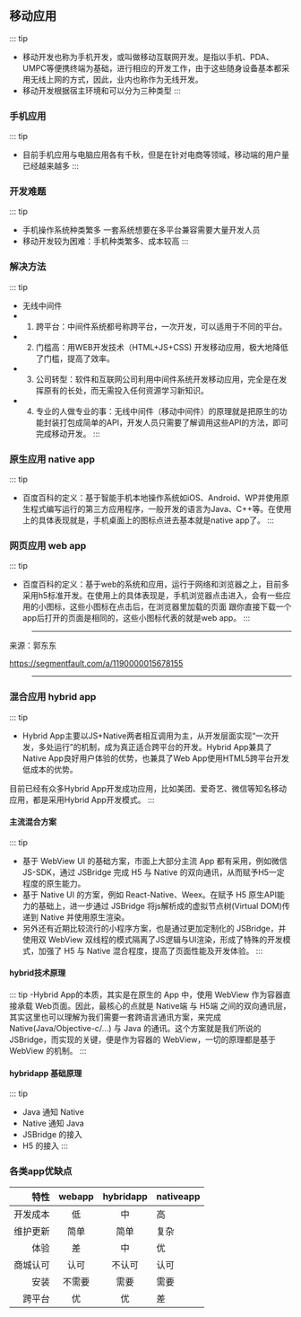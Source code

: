 ## 移动应用
::: tip
- 移动开发也称为手机开发，或叫做移动互联网开发。是指以手机、PDA、UMPC等便携终端为基础，进行相应的开发工作，由于这些随身设备基本都采用无线上网的方式，因此，业内也称作为无线开发。
- 移动开发根据宿主环境和可以分为三种类型
:::

### 手机应用
::: tip
- 目前手机应用与电脑应用各有千秋，但是在针对电商等领域，移动端的用户量已经越来越多
:::

### 开发难题
::: tip
- 手机操作系统种类繁多 一套系统想要在多平台兼容需要大量开发人员
- 移动开发较为困难：手机种类繁多、成本较高
:::

### 解决方法
::: tip
- 无线中间件
- 1. 跨平台：中间件系统都号称跨平台，一次开发，可以适用于不同的平台。
- 2. 门槛高：用WEB开发技术（HTML+JS+CSS) 开发移动应用，极大地降低了门槛，提高了效率。
- 3. 公司转型：软件和互联网公司利用中间件系统开发移动应用，完全是在发挥原有的长处，而无需投入任何资源学习新知识。
- 4. 专业的人做专业的事：无线中间件（移动中间件）的原理就是把原生的功能封装打包成简单的API，开发人员只需要了解调用这些API的方法，即可完成移动开发。
:::

### 原生应用 native app
::: tip
- 百度百科的定义：基于智能手机本地操作系统如iOS、Android、WP并使用原生程式编写运行的第三方应用程序，一般开发的语言为Java、C++等。在使用上的具体表现就是，手机桌面上的图标点进去基本就是native app了。
:::


### 网页应用 web app
::: tip
- 百度百科的定义：基于web的系统和应用，运行于网络和浏览器之上，目前多采用h5标准开发。在使用上的具体表现是，手机浏览器点击进入，会有一些应用的小图标，这些小图标在点击后，在浏览器里加载的页面 跟你直接下载一个app后打开的页面是相同的，这些小图标代表的就是web app。
:::

>----------
来源：郭东东

https://segmentfault.com/a/1190000015678155
>-----------
### 混合应用 hybrid app
::: tip
- Hybrid App主要以JS+Native两者相互调用为主，从开发层面实现“一次开发，多处运行”的机制，成为真正适合跨平台的开发。Hybrid App兼具了Native App良好用户体验的优势，也兼具了Web App使用HTML5跨平台开发低成本的优势。

目前已经有众多Hybrid App开发成功应用，比如美团、爱奇艺、微信等知名移动应用，都是采用Hybrid App开发模式。
:::

#### 主流混合方案
::: tip
- 基于 WebView UI 的基础方案，市面上大部分主流 App 都有采用，例如微信JS-SDK，通过 JSBridge 完成 H5 与 Native 的双向通讯，从而赋予H5一定程度的原生能力。
- 基于 Native UI 的方案，例如 React-Native、Weex。在赋予 H5 原生API能力的基础上，进一步通过 JSBridge 将js解析成的虚拟节点树(Virtual DOM)传递到 Native 并使用原生渲染。
- 另外还有近期比较流行的小程序方案，也是通过更加定制化的 JSBridge，并使用双 WebView 双线程的模式隔离了JS逻辑与UI渲染，形成了特殊的开发模式，加强了 H5 与 Native 混合程度，提高了页面性能及开发体验。
:::




#### hybrid技术原理
::: tip
-Hybrid App的本质，其实是在原生的 App 中，使用 WebView 作为容器直接承载 Web页面。因此，最核心的点就是 Native端 与 H5端 之间的双向通讯层，其实这里也可以理解为我们需要一套跨语言通讯方案，来完成 Native(Java/Objective-c/...) 与 Java 的通讯。这个方案就是我们所说的 JSBridge，而实现的关键，便是作为容器的 WebView，一切的原理都是基于 WebView 的机制。
:::

#### hybridapp 基础原理
::: tip
- Java 通知 Native
- Native 通知 Java
- JSBridge 的接入
- H5 的接入
:::


### 各类app优缺点

特性|webapp|hybridapp|nativeapp
---:|:---:|:---:|:---
开发成本|低|中|高 
维护更新|简单|简单|复杂
体验|差|中|优
商城认可|认可|不认可|认可
安装|不需要|需要|需要
跨平台|优|优|差




<!-- ### [nativeapp](/nativeapp/)

### [webapp](/webapp)

### [hybridapp](/hybridapp) -->